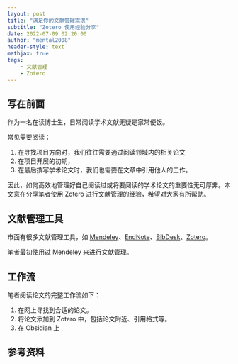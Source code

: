 ```yaml
---
layout: post
title: "满足你的文献管理需求"
subtitle: "Zotero 使用经验分享"
date: 2022-07-09 02:20:00
author: "mental2008"
header-style: text
mathjax: true
tags:
    - 文献管理
    - Zotero
---
```


## 写在前面

作为一名在读博士生，日常阅读学术文献无疑是家常便饭。

常见需要阅读：
1. 在寻找项目方向时，我们往往需要通过阅读领域内的相关论文
2. 在项目开展的初期，
3. 在最后撰写学术论文时，我们也需要在文章中引用他人的工作。

因此，如何高效地管理好自己阅读过或将要阅读的学术论文的重要性无可厚非。本文意在分享笔者使用 Zotero 进行文献管理的经验，希望对大家有所帮助。

## 文献管理工具

市面有很多文献管理工具，如 [Mendeley](https://www.mendeley.com/)、[EndNote](https://endnote.com/)、[BibDesk](https://bibdesk.sourceforge.io/)、[Zotero](https://www.zotero.org/)。

笔者最初使用过 Mendeley 来进行文献管理。

## 工作流

笔者阅读论文的完整工作流如下：
1. 在网上寻找到合适的论文。
2. 将论文添加到 Zotero 中，包括论文附近、引用格式等。
3. 在 Obsidian 上

## 参考资料



